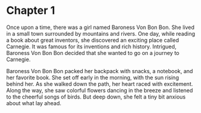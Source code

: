 # Chapter 1

Once upon a time, there was a girl named Baroness Von Bon Bon. She lived in a small town surrounded by mountains and rivers. One day, while reading a book about great inventors, she discovered an exciting place called Carnegie. It was famous for its inventions and rich history. Intrigued, Baroness Von Bon Bon decided that she wanted to go on a journey to Carnegie.

Baroness Von Bon Bon packed her backpack with snacks, a notebook, and her favorite book. She set off early in the morning, with the sun rising behind her. As she walked down the path, her heart raced with excitement. Along the way, she saw colorful flowers dancing in the breeze and listened to the cheerful songs of birds. But deep down, she felt a tiny bit anxious about what lay ahead.